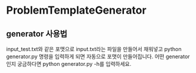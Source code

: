 # ProblemTemplateGenerator
## generator 사용법
input_test.txt와 같은 포맷으로 input.txt라는 파일을 만들어서 채워넣고 python generator.py 명령을 입력하게 되면 자동으로 포맷이 만들어집니다.
어떤 generator인지 궁금하다면 python generator.py -h를 입력하세요.


